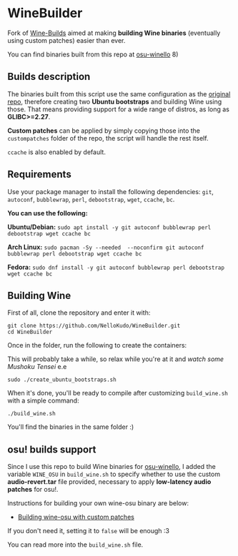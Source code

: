 # WineBuilder

Fork of [Wine-Builds](https://github.com/Kron4ek/Wine-Builds) aimed at making **building Wine binaries** (eventually using custom patches) easier than ever.

You can find binaries built from this repo at [osu-winello](https://github.com/NelloKudo/osu-winello) 8)

## Builds description

The binaries built from this script use the same configuration as the [original repo](https://github.com/Kron4ek/Wine-Builds), therefore creating two **Ubuntu bootstraps** and building Wine using those. That means providing support for a wide range of distros, as long as **GLIBC>=2.27**.

**Custom patches** can be applied by simply copying those into the `custompatches` folder of the repo, the script will handle the rest itself.

`ccache` is also enabled by default.

## Requirements

Use your package manager to install the following dependencies: `git`, `autoconf`, `bubblewrap`, `perl`, `debootstrap`, `wget`, `ccache`, `bc`.

**You can use the following:**

**Ubuntu/Debian:** `sudo apt install -y git autoconf bubblewrap perl debootstrap wget ccache bc`

**Arch Linux:** `sudo pacman -Sy --needed  --noconfirm git autoconf bubblewrap perl debootstrap wget ccache bc`

**Fedora:** `sudo dnf install -y git autoconf bubblewrap perl debootstrap wget ccache bc`

## Building Wine

First of all, clone the repository and enter it with:

```
git clone https://github.com/NelloKudo/WineBuilder.git
cd WineBuilder
```

Once in the folder, run the following to create the containers:

This will probably take a while, so relax while you're at it and *watch some Mushoku Tensei* e.e

```
sudo ./create_ubuntu_bootstraps.sh
```
When it's done, you'll be ready to compile after customizing `build_wine.sh` with a simple command:

```
./build_wine.sh
```
You'll find the binaries in the same folder :)

## osu! builds support

Since I use this repo to build Wine binaries for  [osu-winello](https://github.com/NelloKudo/osu-winello), I added the variable `WINE_OSU` in `build_wine.sh` to specify whether to use the custom **audio-revert.tar** file provided, necessary to apply **low-latency audio patches** for osu!. 

Instructions for building your own wine-osu binary are below:

- [Building wine-osu with custom patches](https://gist.github.com/NelloKudo/b6f6d48807548bd3cacd3018a1cadef5)

If you don't need it, setting it to `false` will be enough :3

You can read more into the `build_wine.sh` file.

